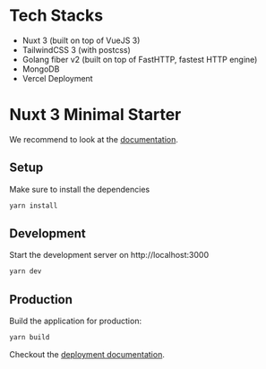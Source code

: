 # Tech Stacks

- Nuxt 3 (built on top of VueJS 3)
- TailwindCSS 3 (with postcss)
- Golang fiber v2 (built on top of FastHTTP, fastest HTTP engine)
- MongoDB
- Vercel Deployment

# Nuxt 3 Minimal Starter

We recommend to look at the [documentation](https://v3.nuxtjs.org).

## Setup

Make sure to install the dependencies

```bash
yarn install
```

## Development

Start the development server on http://localhost:3000

```bash
yarn dev
```

## Production

Build the application for production:

```bash
yarn build
```

Checkout the [deployment documentation](https://v3.nuxtjs.org/docs/deployment).
